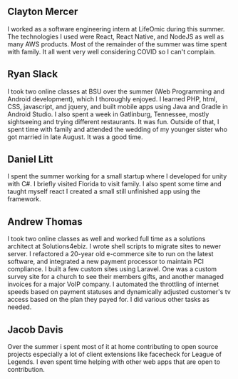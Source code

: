 ## Clayton Mercer

I worked as a software engineering intern at LifeOmic during this summer. The technologies I used were React, React Native, and NodeJS as well as many AWS products. Most of the remainder of the summer was time spent with family. It all went very well considering COVID so I can't complain. 

## Ryan Slack

I took two online classes at BSU over the summer (Web Programming and Android development), which I thoroughly enjoyed. I learned PHP, html, CSS, javascript, and jquery, and built mobile apps using Java and Gradle in Android Studio. I also spent a week in Gatlinburg, Tennessee, mostly sightseeing and trying different restaurants. It was fun. Outside of that, I spent time with family and attended the wedding of my younger sister who got married in late August. It was a good time.


## Daniel Litt

I spent the summer working for a small startup where I developed for unity with C#. I briefly visited Florida to visit family. I also spent some time and taught myself react I created a small still unfinished app using the framework.

## Andrew Thomas

I took two online classes as well and worked full time as a solutions architect at Solutions4ebiz. I wrote shell scripts to migrate sites to newer server. I refactored a 20-year old e-commerce site to run on the latest software, and integrated a new payment processor to maintain PCI compliance. I built a few custom sites using Laravel. One was a custom survey site for a church to see their members gifts, and another managed invoices for a major VoIP company. I automated the throttling of internet speeds based on payment statuses and dynamically adjusted customer's tv access based on the plan they payed for. I did various other tasks as needed.

## Jacob Davis

Over the summer i spent most of it at home contributing to open source projects especially a lot of client extensions like facecheck for League of Legends. I even spent time helping with other web apps that are open to contribution.
